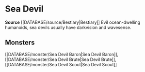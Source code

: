 ﻿---
id: '235'
name: Sea Devil
rarity: Common
rus_type_level: null
source: '[[DATABASE/source/Bestiary|Bestiary]]'
trait:
- Sea Devil
type: Trait

---
# Sea Devil

**Source** [[DATABASE/source/Bestiary|Bestiary]]
Evil ocean-dwelling humanoids, sea devils usually have darkvision and wavesense.

## Monsters

[[DATABASE/monster/Sea Devil Baron|Sea Devil Baron]], [[DATABASE/monster/Sea Devil Brute|Sea Devil Brute]], [[DATABASE/monster/Sea Devil Scout|Sea Devil Scout]]